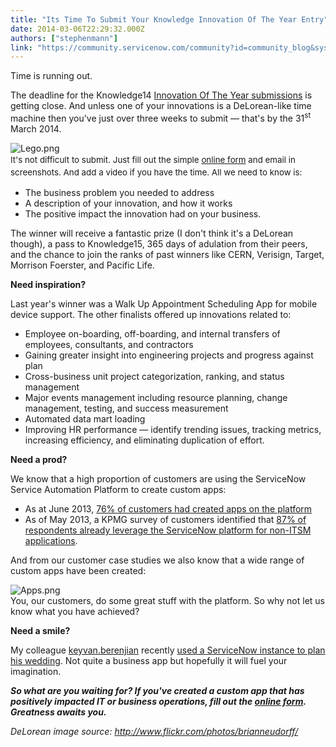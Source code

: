 ```yaml
---
title: "Its Time To Submit Your Knowledge Innovation Of The Year Entry"
date: 2014-03-06T22:29:32.000Z
authors: ["stephenmann"]
link: "https://community.servicenow.com/community?id=community_blog&sys_id=60cdaea9dbd0dbc01dcaf3231f9619ea"
---
```

<p style="margin-bottom: .0001pt;">Time is running out.</p><p></p><p style="margin-bottom: .0001pt;">The deadline for the Knowledge14 <a title="owledge.servicenow.com/awards.html" href="http://knowledge.servicenow.com/awards.html" target="_blank">Innovation Of The Year submissions</a> is getting close. And unless one of your innovations is a DeLorean-like time machine then you've just over three weeks to submit — that's by the 31<sup>st</sup> March 2014.</p><p style="margin-bottom: .0001pt;"><img   alt="Lego.png" class="image-0 jive-image" src="9f443c4edb5c5f048c8ef4621f961944.iix" style="height: auto; display: block; margin-left: auto; margin-right: auto;"/> <span style="font-size: 10pt; line-height: 1.5em;">It's not difficult to submit. Just fill out the simple </span><a title="owledge.servicenow.com/awards.html" href="http://knowledge.servicenow.com/awards.html" style="font-size: 10pt; line-height: 1.5em;">online form</a><span style="font-size: 10pt; line-height: 1.5em;"> and email in screenshots. And add a video if you have the time. All we need to know is:</span></p><p></p><ul style="list-style-type: disc;"><li>The business problem you needed to address</li><li>A description of your innovation, and how it works</li><li>The positive impact the innovation had on your business.</li></ul><p></p><p style="margin-bottom: .0001pt;">The winner will receive a fantastic prize (I don't think it's a DeLorean though), a pass to Knowledge15, 365 days of adulation from their peers, and the chance to join the ranks of past winners like CERN, Verisign, Target, Morrison Foerster, and Pacific Life.</p><p></p><p style="margin-bottom: .0001pt;"><strong>Need inspiration?</strong></p><p style="margin-bottom: .0001pt;"></p><p style="margin-bottom: .0001pt;">Last year's winner was a Walk Up Appointment Scheduling App for mobile device support. The other finalists offered up innovations related to:</p><p></p><ul style="list-style-type: disc;"><li>Employee on-boarding, off-boarding, and internal transfers of employees, consultants, and contractors</li><li>Gaining greater insight into engineering projects and progress against plan</li><li>Cross-business unit project categorization, ranking, and status management</li><li>Major events management including resource planning, change management, testing, and success measurement</li><li>Automated data mart loading</li><li>Improving HR performance — identify trending issues, tracking metrics, increasing efficiency, and eliminating duplication of effort.</li></ul><p></p><p style="margin-bottom: .0001pt;"><strong>Need a prod?</strong></p><p></p><p style="margin-bottom: .0001pt;">We know that a high proportion of customers are using the ServiceNow Service Automation Platform to create custom apps:</p><p></p><ul style="list-style-type: disc;"><li>As at June 2013, <a title="" _jive_internal="true" href="/community/learn/blog/2013/10/03/1338">76% of customers had created apps on the platform</a></li><li>As of May 2013, a KPMG survey of customers identified that <a title="" _jive_internal="true" href="/community/learn/blog/2013/07/10/1308">87% of respondents already leverage the ServiceNow platform for non-ITSM applications</a>.</li></ul><p style="margin-bottom: .0001pt;"></p><p style="margin-bottom: .0001pt;">And from our customer case studies we also know that a wide range of custom apps have been created:</p><p style="margin-bottom: .0001pt;"><img   alt="Apps.png" class="image-1 jive-image" src="ed9f4c86db549704ed6af3231f9619d7.iix" style="height: auto; display: block; margin-left: auto; margin-right: auto;"/>You, our customers, do some great stuff with the platform. So why not let us know what you have achieved?</p><p style="margin-bottom: .0001pt;"></p><p style="margin-bottom: .0001pt;"><strong>Need a smile?</strong></p><p style="margin-bottom: .0001pt;"></p><p style="margin-bottom: .0001pt;">My colleague <a title="keyvan.berenjian" __default_attr="3675" __jive_macro_name="user" class="jive_macro_user jive_macro" data-orig-content="keyvan.berenjian" href="/community?id=community_user_profile&user=81d19eeddb981fc09c9ffb651f96194e">keyvan.berenjian</a> recently <a title="w.youtube.com/watch?v=mfoRAIf2vYA&utm_content=buffera6e82&utm_medium=social&utm_source=twitter.com&utm_campaign=buffer" href="http://www.youtube.com/watch?v=mfoRAIf2vYA&amp;utm_content=buffera6e82&amp;utm_medium=social&amp;utm_source=twitter.com&amp;utm_campaign=buffer">used a ServiceNow instance to plan his wedding</a>. Not quite a business app but hopefully it will fuel your imagination.</p><p></p><p style="margin-bottom: .0001pt;"><strong><em>So what are you waiting for? If you've created a custom app that has positively impacted IT or business operations, fill out the <a title="owledge.servicenow.com/awards.html" href="http://knowledge.servicenow.com/awards.html">online form</a>. Greatness awaits you.</em></strong></p><p></p><p></p><p style="margin-bottom: .0001pt;"><em>DeLorean image source: <a title="w.flickr.com/photos/brianneudorff/" href="http://www.flickr.com/photos/brianneudorff/">http://www.flickr.com/photos/brianneudorff/</a> </em></p>